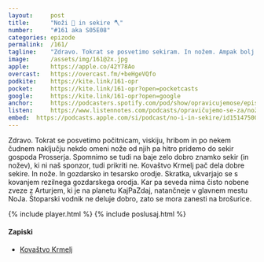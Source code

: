 ```yaml
---
layout: 	post
title:  	"Noži 🔪 in sekire 🪓"
number: 	"#161 aka S05E08"
categories:	epizode
permalink:	/161/
tagline: 	"Zdravo. Tokrat se posvetimo sekiram. In nožem. Ampak bolj sekiram. NoJa."
image:		/assets/img/161@2x.jpg
apple:		https://apple.co/42Y78Ao
overcast:	https://overcast.fm/+beHgeVQfo
podkite:	https://kite.link/161-opr
pocket:		https://kite.link/161-opr?open=pocketcasts
google:		https://kite.link/161-opr?open=google
anchor:		https://podcasters.spotify.com/pod/show/opravicujemose/episodes/Noi-in-sekire-e2665ol
listen:		https://www.listennotes.com/podcasts/opravičujemo-se-za/noži-in-sekire-ZCsxjlQbTpI/embed/
embed:	https://podcasts.apple.com/si/podcast/no-i-in-sekire/id1514750013?i=1000618296020
---
```


Zdravo. Tokrat se posvetimo počitnicam, viskiju, hribom in po nekem čudnem naključju nekdo omeni nože od njih pa hitro pridemo do sekir gospoda Prosserja. Spomnimo se tudi na baje zelo dobro znamko sekir (in nožev), ki ni naš sponzor, tudi prikriti ne. Kovaštvo Krmelj pač dela dobre sekire. In nože. In gozdarsko in tesarsko orodje. Skratka, ukvarjajo se s kovanjem rezilnega gozdarskega orodja. Kar pa seveda nima čisto nobene zveze z Arturjem, ki je na planetu KajPaZdaj, natančneje v glavnem mestu NoJa. Štoparski vodnik ne deluje dobro, zato se mora zanesti na brošurice. 

{% include player.html %}
{% include poslusaj.html %}

<!--break-->

#### Zapiski

- [Kovaštvo Krmelj](https://kovastvo-krmelj.si/)